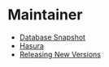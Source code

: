 # Maintainer

- [Database Snapshot](./db-snapshot.md)
- [Hasura](./hasura.md)
- [Releasing New Versions](./releasing_new_versions.md)